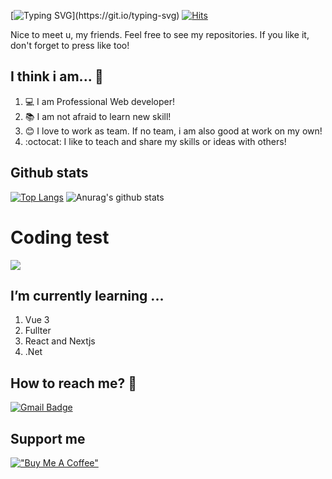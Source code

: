 [![Typing SVG](https://readme-typing-svg.demolab.com?font=Fira+Code&pause=1000&color=EE879D&vCenter=true&width=435&lines=Greeting+traveler!)](https://git.io/typing-svg)
[![Hits](https://hits.seeyoufarm.com/api/count/incr/badge.svg?url=https%3A%2F%2Fgithub.com%2Fkkan0615%2Fhit-counter&count_bg=%2379C83D&title_bg=%23555555&icon=&icon_color=%23E7E7E7&title=hits&edge_flat=false)](https://hits.seeyoufarm.com)

Nice to meet u, my friends. Feel free to see my repositories. If you like it, don't forget to press like too!

## I think i am... 🤔 
1. :computer: I am Professional Web developer! 
2. :books: I am not afraid to learn new skill!
3. :blush: I love to work as team. If no team, i am also good at work on my own!
4. :octocat: I like to teach and share my skills or ideas with others!

## Github stats
[![Top Langs](https://github-readme-stats.vercel.app/api/top-langs/?username=kkan0615&langs_count=8&layout=compact)](https://github.com/anuraghazra/github-readme-stats)
![Anurag's github stats](https://github-readme-stats.vercel.app/api?username=kkan0615&show_icons=true)

# Coding test
![](https://leetcard.jacoblin.cool/kkan0615)

## I’m currently learning ...
1. Vue 3
2. Fullter
3. React and Nextjs
4. .Net

## How to reach me? :speech_balloon:
[![Gmail Badge](https://img.shields.io/badge/Gmail-d14836?style=flat-square&logo=Gmail&logoColor=white&link=mailto:kkan0615@gmail.com)](mailto:kkan0615@gmail.com)

## Support me
[!["Buy Me A Coffee"](https://www.buymeacoffee.com/assets/img/custom_images/orange_img.png)](https://www.buymeacoffee.com/youngjinkwak)
